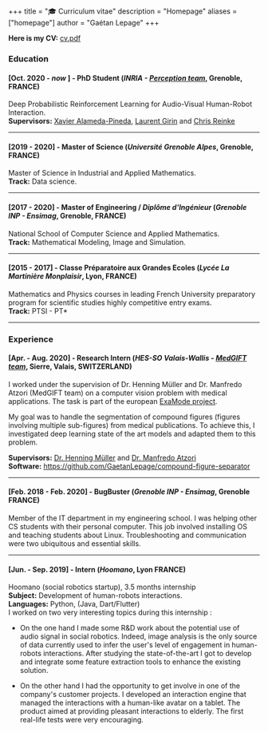 +++
title = "🎓 Curriculum vitae"
description = "Homepage"
aliases = ["homepage"]
author = "Gaétan Lepage"
+++


**Here is my CV:** [cv.pdf](/cv_gaetan_lepage.pdf)


### Education

#### [Oct. 2020 - *now* ] - **PhD Student** (*INRIA - [Perception team](https://team.inria.fr/perception/)*, Grenoble, FRANCE)

Deep Probabilistic Reinforcement Learning for Audio-Visual Human-Robot Interaction.\
**Supervisors:** [Xavier Alameda-Pineda](http://xavirema.eu/), [Laurent Girin](http://www.gipsa-lab.grenoble-inp.fr/~laurent.girin/) and [Chris Reinke](https://www.scirei.net/)
___

#### [2019 - 2020] - **Master of Science** (*Université Grenoble Alpes*, Grenoble, FRANCE)

Master of Science in Industrial and Applied Mathematics.\
**Track:** Data science.
___

#### [2017 - 2020] - **Master of Engineering / _Diplôme d'Ingénieur_** (*Grenoble INP - Ensimag*, Grenoble, FRANCE)

National School of Computer Science and Applied Mathematics.\
**Track:** Mathematical Modeling, Image and Simulation.
___

#### [2015 - 2017] - **Classe Préparatoire aux Grandes Ecoles** (*Lycée La Martinière Monplaisir*, Lyon, FRANCE)

Mathematics and Physics courses in leading French University preparatory program for
scientific studies highly competitive entry exams.\
**Track:** PTSI - PT*
___

### Experience

#### [Apr. - Aug. 2020] - **Research Intern** (*HES-SO Valais-Wallis - [MedGIFT team](http://medgift.hevs.ch/)*, Sierre, Valais, SWITZERLAND)

I worked under the supervision of Dr. Henning Müller and Dr. Manfredo Atzori (MedGIFT team) on a computer vision problem with medical applications.
The task is part of the european [ExaMode project](https://www.examode.eu/).

My goal was to handle the segmentation of compound figures (figures involving multiple sub-figures) from medical publications.
To achieve this, I investigated deep learning state of the art models and adapted them to this problem.

**Supervisors:** [Dr. Henning Müller](http://medgift.hevs.ch/wordpress/team/henning-mueller/) and [Dr. Manfredo Atzori](http://medgift.hevs.ch/wordpress/team/manfredo-atzori/)\
**Software:** https://github.com/GaetanLepage/compound-figure-separator
___

#### [Feb. 2018 - Feb. 2020] - **BugBuster** (*Grenoble INP - Ensimag*, Grenoble FRANCE)

Member of the IT department in my engineering school.
I was helping other CS students with their personal computer.
This job involved installing OS and teaching students about Linux.
Troubleshooting and communication were two ubiquitous and essential skills.
___

#### [Jun. - Sep. 2019] - **Intern** (*Hoomano*, Lyon FRANCE)

Hoomano (social robotics startup), 3.5 months internship\
**Subject:** Development of human-robots interactions.\
**Languages:** Python, (Java, Dart/Flutter)\
I worked on two very interesting topics during this internship :

* On the one hand I made some R&D work about the potential use of audio signal in social robotics. Indeed, image analysis is the only source of data currently used to infer the user's level of engagement in human-robots interactions. After studying the state-of-the-art I got to develop and integrate some feature extraction tools to enhance the existing solution.

* On the other hand I had the opportunity to get involve in one of the company's customer projects. I developed an interaction engine that managed the interactions with a human-like avatar on a tablet. The product aimed at providing pleasant interactions to elderly. The first real-life tests were very encouraging.

